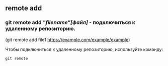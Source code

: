 ## remote add

### **git remote add *"filename"[файл]*** - подключиться к удаленному репозиторию.

(git remote add file1 https://example.com/example/example)

Чтобы подключиться к удаленному репозиторию, используйте команду:
```bash=
git remote
```